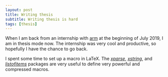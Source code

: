 ```yaml
---
layout: post
title: Writing thesis
subtitle: Writing thesis is hard
tags: [thesis]
---
```


When I am back from an internship with [arm][1] at the beginning of July 2019,
I am in thesis mode now.
The internship was very cool and productive, so hopefully I have the chance to go back.

I spent some time to set up a macro in LaTeX.
The [_xparse_][2], [_xstring_][3], and [_listofitems_][4] packages are very useful to define very powerful 
and compressed macros.


[1]:https://www.arm.com/
[2]:https://ctan.org/pkg/xparse?lang=en
[3]:https://ctan.org/pkg/xstring?lang=en
[4]:https://ctan.org/pkg/listofitems?lang=en
